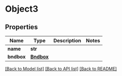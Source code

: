 # Object3

## Properties
Name | Type | Description | Notes
------------ | ------------- | ------------- | -------------
**name** | **str** |  | 
**bndbox** | [**Bndbox**](Bndbox.md) |  | 

[[Back to Model list]](../README.md#documentation-for-models) [[Back to API list]](../README.md#documentation-for-api-endpoints) [[Back to README]](../README.md)

